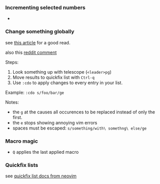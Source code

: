 ### Incrementing selected numbers

-

### Change something globally

see [this article](https://thevaluable.dev/vim-search-find-replace/) for a good read.

also this [reddit comment](https://www.reddit.com/r/neovim/comments/i5iptq/comment/g0vpn8j/?utm_source=share&utm_medium=web2x&context=3)

Steps:

1. Look something up with telescope (`<leader>pg`)
2. Move results to quickfix list with `Ctrl-q`
3. Use `:cdo` to apply changes to every entry in your list.

Example: `:cdo s/foo/bar/ge`

Notes:

- the `g` at the causes all occurences to be replaced instead of only the first.
- the `e` stops showing annoying vim errors
- spaces must be escaped: `s/something/with\ somethng\ else/ge`

### Macro magic

- `Q` applies the last applied macro

### Quickfix lists

see [quickfix list docs from neovim](http://neovim.io/doc/user/quickfix.html#quickfix-error-lists)
